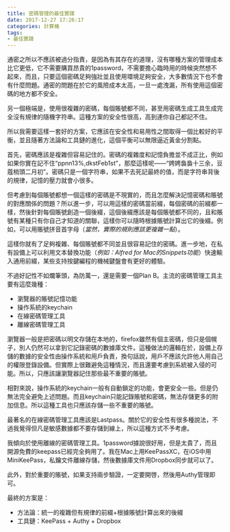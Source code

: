 ```yaml
---
title: 密碼管理的最佳實踐
date: 2017-12-27 17:26:17
categories: 計算機
tags:
- 最佳實踐
---
```

通密之所以不應該被過分指責，是因為有其存在的道理，沒有哪種方案的管理成本比它更低，它不需要購買昂貴的1password，不需要擔心臨時用的時候突然想不起來，而且，只要這個密碼足夠強壯並且使用環境足夠安全，大多數情況下也不會有什麼問題。通密的問題在於它的風險成本太高，一旦一處洩漏，所有使用這個密碼的地方都不安全。

另一個極端是，使用很複雜的密碼，每個賬號都不同，甚至用密碼生成工具生成完全沒有規律的隨機字符串。這種方案的安全性很高，高到連你自己都記不住。

所以我需要這樣一套好的方案，它應該在安全性和易用性之間取得一個比較好的平衡，並且隨著方法論和工具鏈的進化，這個平衡可以無限逼近黃金分割點。

首先，密碼應該是複雜但容易記住的。密碼的複雜度和記憶負擔並不成正比，例如如果你實在記不住“ppnn13%,dkstFeb1st”，那麼這樣呢——“娉娉裊裊十三余，豆蔻梢頭二月初”。密碼只是一個字符串，如果不去死記最終的值，而是字符串背後的規律，記憶的壓力就會小很多。

但考慮到每個賬號都想一個這樣的密碼是不現實的，而且怎麼解決記憶密碼和賬號的對應關係的問題？所以進一步，可以用這樣的密碼當前綴，每個密碼的前綴都一樣，然後針對每個賬號創造一個後綴，這個後綴應該是每個賬號都不同的，且和賬號有某種只有你自己才知道的關聯，這樣你可以隨時根據賬號計算出它的後綴。例如，可以用賬號拼音首字母（*當然，實際的規則應該更複雜一點*）。

這樣你就有了足夠複雜、每個賬號都不同並且很容易記住的密碼。進一步地，在私有設備上可以利用文本替換功能（*例如：Alfred for Mac的Snippets功能*）快速輸入通用前綴，某些支持按鍵編程的機械鍵盤會有更好的體驗。

不過好記性不如爛筆頭，為防萬一，還是需要一個Plan B。主流的密碼管理工具主要有這麼幾種：

* 瀏覽器的賬號記憶功能
* 操作系統的keychain
* 在線密碼管理工具
* 離線密碼管理工具

瀏覽器一般是把密碼以明文存儲在本地的，firefox雖然有個主密碼，但只是個幌子，別人仍然可以拿到它記錄密碼的數據庫文件。這種做法的邏輯在於，設備上存儲的數據的安全性由操作系統和用戶負責，換句話說，用戶不應該允許他人用自己的權限登錄設備。但實際上很難避免這種情況，而且還要考慮到系統被入侵的可能。所以，只應該讓瀏覽器記住那些最不重要的賬號。

相對來說，操作系統的keychain一般有自動鎖定的功能，會更安全一些。但是仍無法完全避免上述問題。而且keychain只能記錄賬號和密碼，無法存儲更多的附加信息。所以這種工具也只應該存儲一些不重要的賬號。

最著名的在線密碼管理工具應該是Lastpass。關於它的安全性有很多種說法，不過我覺得但凡是敏感數據都不要存儲到線上，所以這種方式不予考慮。

我傾向於使用離線的密碼管理工具。1password據說很好用，但是太貴了，而且開源免費的keepass已經完全夠用了。我在Mac上用KeePassXC，在iOS中用MiniKeePass，私鑰文件離線存儲，然後數據庫文件用Dropbox同步就可以了。

此外，對於重要的賬號，如果支持兩步驗證，一定要開啓，然後用Authy管理即可。

最終的方案是：

* 方法論：統一的複雜但有規律的前綴+根據賬號計算出來的後綴
* 工具鏈：KeePass + Authy + Dropbox


